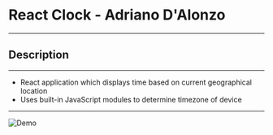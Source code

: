 # React Clock - Adriano D'Alonzo

<hr>

## Description

<hr>

- React application which displays time based on current geographical location
- Uses built-in JavaScript modules to determine timezone of device

<hr>

![Demo]()
